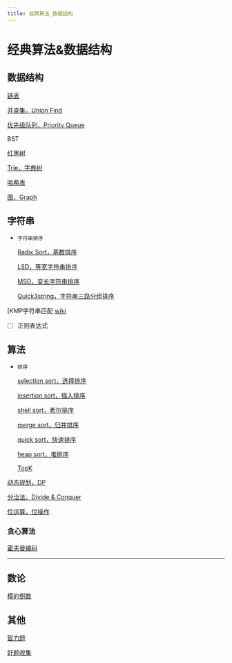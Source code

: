 ```yaml
---
title: 经典算法_数据结构
---
```


# 经典算法&数据结构

## 数据结构

[链表](经典算法&数据结构/链表.md)

[并查集，Union Find](经典算法&数据结构/并查集，Union%20Find.md)

[优先级队列，Priority Queue](经典算法&数据结构/优先级队列，Priority%20Queue.md)

BST

[红黑树](经典算法&数据结构/红黑树.md)

[Trie，字典树](经典算法&数据结构/Trie，字典树.md)

[哈希表](经典算法&数据结构/哈希表.md)

[图，Graph](经典算法&数据结构/图，Graph.md)

## 字符串

- `字符串排序`
    
    [Radix Sort，基数排序](经典算法&数据结构/Radix%20Sort，基数排序.md)
    
    [LSD，等宽字符串排序](经典算法&数据结构/LSD，等宽字符串排序.md)
    
    [MSD，变长字符串排序](经典算法&数据结构/MSD，变长字符串排序.md)
    
    [Quick3string，字符串三路分组排序](经典算法&数据结构/Quick3string，字符串三路分组排序.md)
    

[KMP字符串匹配 [wiki](经典算法&数据结构/KMP字符串匹配.md)

- [ ]  正则表达式

## 算法

- `排序`
    
    [selection sort，选择排序](经典算法&数据结构/selection%20sort，选择排序.md)
    
    [insertion sort，插入排序](经典算法&数据结构/insertion%20sort，插入排序.md)
    
    [shell sort，希尔排序](经典算法&数据结构/shell%20sort，希尔排序.md)
    
    [merge sort，归并排序](经典算法&数据结构/merge%20sort，归并排序.md)
    
    [quick sort，快速排序](经典算法&数据结构/quick%20sort，快速排序.md)
    
    [heap sort，堆排序](经典算法&数据结构/heap%20sort，堆排序.md)
    
    [TopK](经典算法&数据结构/TopK.md)
    

[动态规划，DP](经典算法&数据结构/动态规划，DP.md)

[分治法，Divide & Conquer](经典算法&数据结构/分治法，Divide%20&%20Conquer.md)

[位运算，位操作](经典算法&数据结构/位运算，位操作.md)

### 贪心算法

[霍夫曼编码](经典算法&数据结构/霍夫曼编码.md)

---

## 数论

[模的倒数](经典算法&数据结构/模的倒数.md)

## 其他

[智力题](经典算法&数据结构/智力题.md)

[好题收集](经典算法&数据结构/好题收集.md)